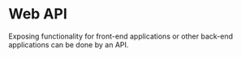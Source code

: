 # Web API

Exposing functionality for front-end applications or other back-end applications can be done by an API.  